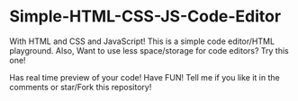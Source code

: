 # Simple-HTML-CSS-JS-Code-Editor
With HTML and CSS and JavaScript! This is a simple code editor/HTML playground. Also, Want to use less space/storage for code editors? Try this one! 

Has real time preview of your code! Have FUN!
Tell me if you like it in the comments or star/Fork this repository!
